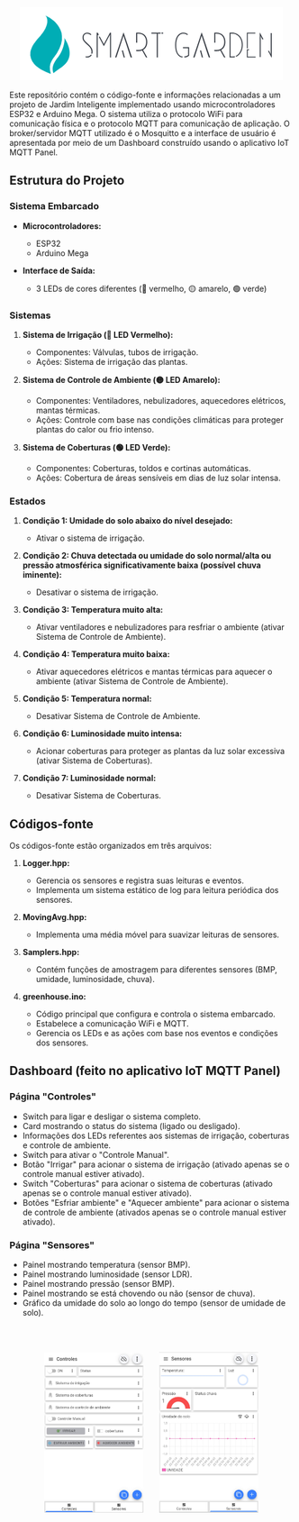 <p align="center">
  <img src="./assets/logo.png" alt="Dashboard Logo">
</p>

Este repositório contém o código-fonte e informações relacionadas a um projeto de Jardim Inteligente implementado usando microcontroladores ESP32 e Arduino Mega. O sistema utiliza o protocolo WiFi para comunicação física e o protocolo MQTT para comunicação de aplicação. O broker/servidor MQTT utilizado é o Mosquitto e a interface de usuário é apresentada por meio de um Dashboard construído usando o aplicativo IoT MQTT Panel.

## Estrutura do Projeto

### Sistema Embarcado

- **Microcontroladores:**
  - ESP32
  - Arduino Mega

- **Interface de Saída:**
  - 3 LEDs de cores diferentes (🔴 vermelho, 🟡 amarelo, 🟢 verde)

### Sistemas

1. **Sistema de Irrigação (🔴 LED Vermelho):**
   - Componentes: Válvulas, tubos de irrigação.
   - Ações: Sistema de irrigação das plantas.

2. **Sistema de Controle de Ambiente (🟡 LED Amarelo):**
   - Componentes: Ventiladores, nebulizadores, aquecedores elétricos, mantas térmicas.
   - Ações: Controle com base nas condições climáticas para proteger plantas do calor ou frio intenso.

3. **Sistema de Coberturas (🟢 LED Verde):**
   - Componentes: Coberturas, toldos e cortinas automáticas.
   - Ações: Cobertura de áreas sensíveis em dias de luz solar intensa.

### Estados

1. **Condição 1: Umidade do solo abaixo do nível desejado:**
   - Ativar o sistema de irrigação.

2. **Condição 2: Chuva detectada ou umidade do solo normal/alta ou pressão atmosférica significativamente baixa (possível chuva iminente):**
   - Desativar o sistema de irrigação.

3. **Condição 3: Temperatura muito alta:**
   - Ativar ventiladores e nebulizadores para resfriar o ambiente (ativar Sistema de Controle de Ambiente).

4. **Condição 4: Temperatura muito baixa:**
   - Ativar aquecedores elétricos e mantas térmicas para aquecer o ambiente (ativar Sistema de Controle de Ambiente).

5. **Condição 5: Temperatura normal:**
   - Desativar Sistema de Controle de Ambiente.

6. **Condição 6: Luminosidade muito intensa:**
   - Acionar coberturas para proteger as plantas da luz solar excessiva (ativar Sistema de Coberturas).

7. **Condição 7: Luminosidade normal:**
   - Desativar Sistema de Coberturas.

## Códigos-fonte

Os códigos-fonte estão organizados em três arquivos:

1. **Logger.hpp:**
   - Gerencia os sensores e registra suas leituras e eventos.
   - Implementa um sistema estático de log para leitura periódica dos sensores.

2. **MovingAvg.hpp:**
   - Implementa uma média móvel para suavizar leituras de sensores.

3. **Samplers.hpp:**
   - Contém funções de amostragem para diferentes sensores (BMP, umidade, luminosidade, chuva).

4. **greenhouse.ino:**
   - Código principal que configura e controla o sistema embarcado.
   - Estabelece a comunicação WiFi e MQTT.
   - Gerencia os LEDs e as ações com base nos eventos e condições dos sensores.

## Dashboard (feito no aplicativo IoT MQTT Panel)

### Página "Controles"

- Switch para ligar e desligar o sistema completo.
- Card mostrando o status do sistema (ligado ou desligado).
- Informações dos LEDs referentes aos sistemas de irrigação, coberturas e controle de ambiente.
- Switch para ativar o "Controle Manual".
- Botão "Irrigar" para acionar o sistema de irrigação (ativado apenas se o controle manual estiver ativado).
- Switch "Coberturas" para acionar o sistema de coberturas (ativado apenas se o controle manual estiver ativado).
- Botões "Esfriar ambiente" e "Aquecer ambiente" para acionar o sistema de controle de ambiente (ativados apenas se o controle manual estiver ativado).

### Página "Sensores"

- Painel mostrando temperatura (sensor BMP).
- Painel mostrando luminosidade (sensor LDR).
- Painel mostrando pressão (sensor BMP).
- Painel mostrando se está chovendo ou não (sensor de chuva).
- Gráfico da umidade do solo ao longo do tempo (sensor de umidade de solo).

<br>
<br> 

<p align="center">
  <img src="./assets/controles.jpeg" alt="Dashboard Controles" width="35%">
  &nbsp;&nbsp;&nbsp;&nbsp;&nbsp;
  <img src="./assets/sensores.jpeg" alt="Dashboard Sensores" width="35%">
</p>
